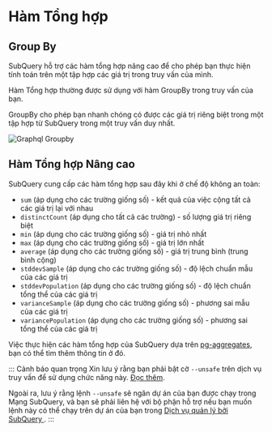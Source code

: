 # Hàm Tổng hợp

## Group By

SubQuery hỗ trợ các hàm tổng hợp nâng cao để cho phép bạn thực hiện tính toán trên một tập hợp các giá trị trong truy vấn của mình.

Hàm Tổng hợp thường được sử dụng với hàm GroupBy trong truy vấn của bạn.

GroupBy cho phép bạn nhanh chóng có được các giá trị riêng biệt trong một tập hợp từ SubQuery trong một truy vấn duy nhất.

![Graphql Groupby](/assets/img/graphql_aggregation.png)

## Hàm Tổng hợp Nâng cao

SubQuery cung cấp các hàm tổng hợp sau đây khi ở chế độ không an toàn:

- `sum` (áp dụng cho các trường giống số) - kết quả của việc cộng tất cả các giá trị lại với nhau
- `distinctCount` (áp dụng cho tất cả các trường) - số lượng giá trị riêng biệt
- `min` (áp dụng cho các trường giống số) - giá trị nhỏ nhất
- `max` (áp dụng cho các trường giống số) - giá trị lớn nhất
- `average` (áp dụng cho các trường giống số) - giá trị trung bình (trung bình cộng)
- `stddevSample` (áp dụng cho các trường giống số) - độ lệch chuẩn mẫu của các giá trị
- `stddevPopulation` (áp dụng cho các trường giống số) - độ lệch chuẩn tổng thể của các giá trị
- `varianceSample` (áp dụng cho các trường giống số) - phương sai mẫu của các giá trị
- `variancePopulation` (áp dụng cho các trường giống số) - phương sai tổng thể của các giá trị

Việc thực hiện các hàm tổng hợp của SubQuery dựa trên [pg-aggregates](https://github.com/graphile/pg-aggregates), bạn có thể tìm thêm thông tin ở đó.

::: Cảnh báo quan trọng Xin lưu ý rằng bạn phải bật cờ `--unsafe` trên dịch vụ truy vấn để sử dụng chức năng này. [Đọc thêm](./references.md#unsafe-2).

Ngoài ra, lưu ý rằng lệnh `--unsafe` sẽ ngăn dự án của bạn được chạy trong Mạng SubQuery, và bạn sẽ phải liên hệ với bộ phận hỗ trợ nếu bạn muốn lệnh này có thể chạy trên dự án của bạn trong [Dịch vụ quản lý bởi SubQuery ](https://project.subquery.network). :::
